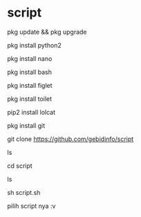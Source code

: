 # script

pkg update && pkg upgrade

pkg install python2

pkg install nano

pkg install bash

pkg install figlet

pkg install toilet

pip2 install lolcat

pkg install git

git clone https://github.com/gebidinfo/script

ls

cd script

ls

sh script.sh

pilih script nya :v
